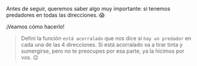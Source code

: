<gs-attire attire-url="https://raw.githubusercontent.com/MumukiProject/mumuki-guia-gobstones-practica-funciones-kids/master/assets/attires/config_1551988215749.json"></gs-attire>
 
<gs-toolbox toolbox-url="https://raw.githubusercontent.com/MumukiProject/mumuki-guia-gobstones-practica-funciones-kids/master/assets/toolbox_1551985446801.xml"></gs-toolbox>

Antes de seguir, queremos saber algo muy importante: si tenemos predadores en todas las direcciones. :scream: 

¡Veamos cómo hacerlo!

> Definí la función `está acorralado` que nos dice si `hay un predador` en cada una de las 4 direcciones. Si está acorralado va a tirar tinta y sumergirse, pero no te preocupes por esa parte, ya la hicimos por vos. :wink:

